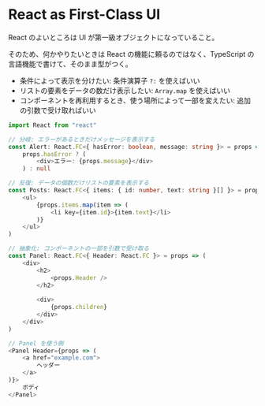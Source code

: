 # React as First-Class UI

React のよいところは UI が第一級オブジェクトになっていること。

そのため、何かやりたいときは React の機能に頼るのではなく、TypeScript の言語機能で書けて、そのまま型がつく。

- 条件によって表示を分けたい: 条件演算子 `?:` を使えばいい
- リストの要素をデータの数だけ表示したい: `Array.map` を使えばいい
- コンポーネントを再利用するとき、使う場所によって一部を変えたい: 追加の引数で受け取ればいい

```ts
import React from "react"

// 分岐: エラーがあるときだけメッセージを表示する
const Alert: React.FC<{ hasError: boolean, message: string }> = props =>
    props.hasError ? (
        <div>エラー: {props.message}</div>
    ) : null

// 反復: データの個数だけリストの要素を表示する
const Posts: React.FC<{ items: { id: number, text: string }[] }> = props => (
    <ul>
        {props.items.map(item => (
            <li key={item.id}>{item.text}</li>
        )}
    </ul>
)

// 抽象化: コンポーネントの一部を引数で受け取る
const Panel: React.FC<{ Header: React.FC }> = props => (
    <div>
        <h2>
            <props.Header />
        </h2>
        
        <div>
            {props.children}
        </div>
    </div>
)

// Panel を使う側
<Panel Header={props => (
    <a href="example.com">
        ヘッダー
    </a>
)}>
    ボディ
</Panel>
```
